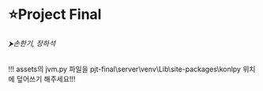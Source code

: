 # ⭐Project Final

###### ⮞*손한기*, *장하석*

!!! assets의 jvm.py 파일을 pjt-final\server\venv\Lib\site-packages\konlpy 위치에 덮어쓰기 해주세요!!!